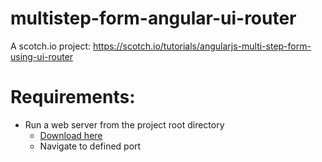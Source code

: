 # multistep-form-angular-ui-router
A scotch.io project: https://scotch.io/tutorials/angularjs-multi-step-form-using-ui-router

# Requirements:
- Run a web server from the project root directory 
    - [Download here](https://chrome.google.com/webstore/detail/web-server-for-chrome/ofhbbkphhbklhfoeikjpcbhemlocgigb?hl=en)
    - Navigate to defined port
    
